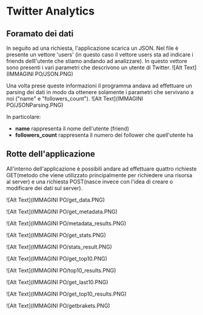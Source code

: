 # Twitter Analytics 
## Foramato dei dati
In seguito ad una richiesta, l'applicazione scarica un JSON. Nel file è presente un vettore 'users' (in questo caso il vettore users sta ad indicare i friends delll'utente che stiamo andando ad analizzare). In questo vettore sono presenti i vari parametri che descrivono un utente di Twitter.
![Alt Text](IMMAGINI PO/JSON.PNG) 

Una volta prese queste informazioni il programma andava ad effettuare un parsing dei dati in modo da ottenere solamente i parametri che servivano a noi ("name" e "followers_count").
![Alt Text](IMMAGINI PO/JSONParsing.PNG) 

In particolare:
* **name** rappresenta il nome dell'utente (friend)
* **followers_count** rappresenta il numero dei follower che quell'utente ha

## Rotte dell'applicazione
All'interno dell'applicazione è possibili andare ad effettuare quattro richieste GET(metodo che viene utilizzato principalmente per richiedere una risorsa al server) e una richiesta POST(nasce invece con l'idea di creare o modificare dei dati sul server).

![Alt Text](IMMAGINI PO/get_data.PNG)

![Alt Text](IMMAGINI PO/get_metadata.PNG)

![Alt Text](IMMAGINI PO/metadata_results.PNG)

![Alt Text](IMMAGINI PO/get_stats.PNG)

![Alt Text](IMMAGINI PO/stats_result.PNG)

![Alt Text](IMMAGINI PO/get_top10.PNG)

![Alt Text](IMMAGINI PO/top10_results.PNG)

![Alt Text](IMMAGINI PO/get_last10.PNG)

![Alt Text](IMMAGINI PO/get_top10_results.PNG)

![Alt Text](IMMAGINI PO/getbrakets.PNG)

